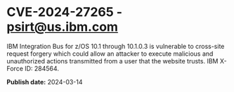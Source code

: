 # CVE-2024-27265 - psirt@us.ibm.com

IBM Integration Bus for z/OS 10.1 through 10.1.0.3 is vulnerable to cross-site request forgery which could allow an attacker to execute malicious and unauthorized actions transmitted from a user that the website trusts.  IBM X-Force ID:  284564.

**Publish date:** 2024-03-14
